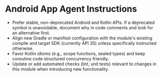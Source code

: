# Android App Agent Instructions

- Prefer stable, non-deprecated Android and Kotlin APIs. If a deprecated symbol is unavoidable, document why in code comments and look for an alternative first.
- Align new Gradle or manifest configuration with the module's existing compile and target SDK (currently API 35) unless specifically instructed otherwise.
- Favor Kotlin idioms (e.g., scope functions, sealed types) and keep coroutine code structured concurrency friendly.
- Update or add automated checks (lint, unit tests) relevant to changes in this module when introducing new functionality.
